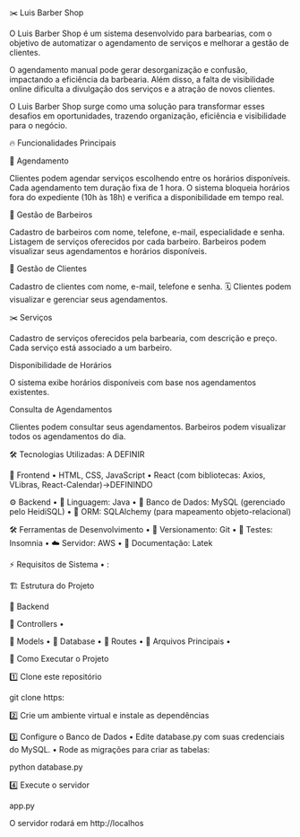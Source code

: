 ✂️ Luis Barber Shop

O Luis Barber Shop é um sistema desenvolvido para barbearias, com o objetivo de automatizar o agendamento de serviços e melhorar a gestão de clientes.

 O agendamento manual pode gerar desorganização e confusão, impactando a eficiência da barbearia. Além disso, a falta de visibilidade online dificulta a divulgação dos serviços e a atração de novos clientes.

 O Luis Barber Shop surge como uma solução para transformar esses desafios em oportunidades, trazendo organização, eficiência e visibilidade para o negócio.

🔥 Funcionalidades Principais

📅 Agendamento

 Clientes podem agendar serviços escolhendo entre os horários disponíveis. 
 Cada agendamento tem duração fixa de 1 hora. 
 O sistema bloqueia horários fora do expediente (10h às 18h) e verifica a disponibilidade em tempo real.

💈 Gestão de Barbeiros

 Cadastro de barbeiros com nome, telefone, e-mail, especialidade e senha. 
 Listagem de serviços oferecidos por cada barbeiro. 
 Barbeiros podem visualizar seus agendamentos e horários disponíveis.

👤 Gestão de Clientes

 Cadastro de clientes com nome, e-mail, telefone e senha. 🗓️ Clientes podem visualizar e gerenciar seus agendamentos.

✂️ Serviços

 Cadastro de serviços oferecidos pela barbearia, com descrição e preço.
 Cada serviço está associado a um barbeiro.

 Disponibilidade de Horários

 O sistema exibe horários disponíveis com base nos agendamentos existentes.

 Consulta de Agendamentos

 Clientes podem consultar seus agendamentos. 
 Barbeiros podem visualizar todos os agendamentos do dia.

🛠 Tecnologias Utilizadas: A DEFINIR

🎨 Frontend • HTML, CSS, JavaScript • React (com bibliotecas: Axios, VLibras, React-Calendar)->DEFININDO

⚙️ Backend • 📝 Linguagem: Java • 💾 Banco de Dados: MySQL (gerenciado pelo HeidiSQL) • 🔄 ORM: SQLAlchemy (para mapeamento objeto-relacional)

🛠 Ferramentas de Desenvolvimento • 📌 Versionamento: Git • 🔎 Testes: Insomnia • ☁️ Servidor: AWS • 📑 Documentação: Latek 

⚡ Requisitos de Sistema • :



🏗 Estrutura do Projeto

🎯 Backend

📂 Controllers • 

📂 Models • 
📂 Database • 
📂 Routes •
📂 Arquivos Principais • 

🚀 Como Executar o Projeto

1️⃣ Clone este repositório

git clone https:

2️⃣ Crie um ambiente virtual e instale as dependências



3️⃣ Configure o Banco de Dados • Edite database.py com suas credenciais do MySQL. • Rode as migrações para criar as tabelas:

python database.py

4️⃣ Execute o servidor

 app.py

O servidor rodará em http://localhos
